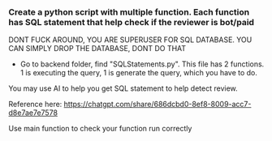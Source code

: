 ### Create a python script with multiple function. Each function has SQL statement that help check if the reviewer is bot/paid

DONT FUCK AROUND, YOU ARE SUPERUSER FOR SQL DATABASE. YOU CAN SIMPLY DROP THE DATABASE, DONT DO THAT

- Go to backend folder, find "SQLStatements.py". This file has 2 functions. 1 is executing the query, 1 is generate the query, which you have to do.

You may use AI to help you get SQL statement to help detect review.


Reference here: https://chatgpt.com/share/686dcbd0-8ef8-8009-acc7-d8e7ae7e7578


Use main function to check your function run correctly

